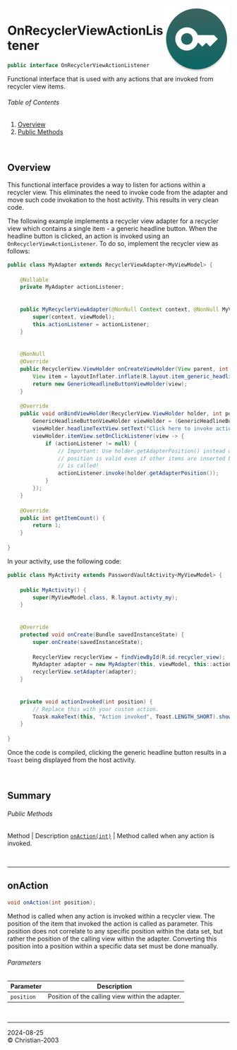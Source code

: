 <img src="../../img/icon.png" height="150" align="right"/>

# OnRecyclerViewActionListener
```java
public interface OnRecyclerViewActionListener
```
Functional interface that is used with any actions that are invoked from recycler view items.

###### Table of Contents
1. [Overview](#overview)
2. [Public Methods](#public-methods)

<br/>

## Overview
This functional interface provides a way to listen for actions within a recycler view. This eliminates the need to invoke code from the adapter and move such code invokation to the host activity. This results in very clean code.

The following example implements a recycler view adapter for a recycler view which contains a single item - a generic headline button. When the headline button is clicked, an action is invoked using an `OnRecyclerViewActionListener`. To do so, implement the recycler view as follows:
```java
public class MyAdapter extends RecyclerViewAdapter<MyViewModel> {

    @Nullable
    private MyAdapter actionListener;


    public MyRecyclerViewAdapter(@NonNull Context context, @NonNull MyViewModel viewModel, @Nullable OnRecyclerViewActionListener actionListener) {
        super(context, viewModel);
        this.actionListener = actionListener;
    }


    @NonNull
    @Override
    public RecyclerView.ViewHolder onCreateViewHolder(View parent, int viewType) {
        View item = layoutInflater.inflate(R.layout.item_generic_headline_button, parent, false);
        return new GenericHeadlineButtonViewHolder(view);
    }

    @Override
    public void onBindViewHolder(RecyclerView.ViewHolder holder, int position) {
        GenericHeadlineButtonViewHolder viewHolder = (GenericHeadlineButtonViewHolder)holder;
        viewHolder.headlineTextView.setText("Click here to invoke action");
        viewHolder.itemView.setOnClickListener(view -> {
            if (actionListener != null) {
                // Important: Use holder.getAdapterPosition() instead of position parameter, so that the passed
                // position is valid even if other items are inserted before this item after this method
                // is called!
                actionListener.invoke(holder.getAdapterPosition());
            }
        });
    }

    @Override
    public int getItemCount() {
        return 1;
    }

}
```

In your activity, use the following code:
```java
public class MyActivity extends PasswordVaultActivity<MyViewModel> {

    public MyActivity() {
        super(MyViewModel.class, R.layout.activty_my);
    }


    @Override
    protected void onCreate(Bundle savedInstanceState) {
        super.onCreate(savedInstanceState);

        RecyclerView recyclerView = findViewById(R.id.recycler_view);
        MyAdapter adapter = new MyAdapter(this, viewModel, this::actionInvoked);
        recyclerView.setAdapter(adapter);
    }


    private void actionInvoked(int position) {
        // Replace this with your custom action.
        Toask.makeText(this, "Action invoked", Toast.LENGTH_SHORT).show();
    }

}
```

Once the code is compiled, clicking the generic headline button results in a `Toast` being displayed from the host activity.

<br/>

## Summary
###### Public Methods
Method | Description
[`onAction(int)`](#onaction) | Method called when any action is invoked.

<br/>

***

## onAction
```java
void onAction(int position);
```
Method is called when any action is invoked within a recycler view. The position of the item that invoked the action is called as parameter. This position does not correlate to any specific position within the data set, but rather the position of the calling view within the adapter. Converting this position into a position within a specific data set must be done manually.

###### Parameters
Parameter | Description
--- | ---
`position` | Position of the calling view within the adapter.

<br/>

***
2024-08-25  
&copy; Christian-2003
